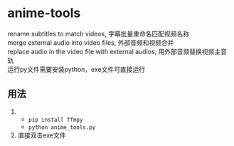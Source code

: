 # anime-tools
rename subtitles to match videos, 字幕批量重命名匹配视频名称<br>
merge external audio into video files, 外部音频和视频合并<br>
replace audio in the video file with external audios, 用外部音频替换视频主音轨<br>
运行py文件需要安装python，exe文件可直接运行
## 用法
1.  * ``pip install ffmpy``
    * ``python anime_tools.py``
2. 直接双击exe文件
